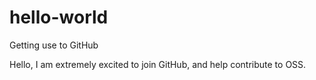 # hello-world
Getting use to GitHub

Hello, I am extremely excited to join GitHub, and help contribute to OSS.
